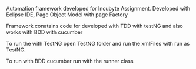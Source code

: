 Automation framework developed for Incubyte Assignment. 
Developed with Eclipse IDE, Page Object Model with page Factory

Framework conatains code for developed with TDD with testNG and also works with BDD with cucumber 

To run the with TestNG open TestNG folder and run the xmlFiles with run as TestNG. 

To run with BDD cucumber run with the runner class

